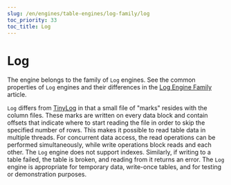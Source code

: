 ```yaml
---
slug: /en/engines/table-engines/log-family/log
toc_priority: 33
toc_title: Log
---
```


# Log

The engine belongs to the family of `Log` engines. See the common properties of `Log` engines and their differences in the [Log Engine Family](../../../engines/table-engines/log-family/index.md) article.

`Log` differs from [TinyLog](../../../engines/table-engines/log-family/tinylog.md) in that a small file of "marks" resides with the column files. These marks are written on every data block and contain offsets that indicate where to start reading the file in order to skip the specified number of rows. This makes it possible to read table data in multiple threads.
For concurrent data access, the read operations can be performed simultaneously, while write operations block reads and each other.
The `Log` engine does not support indexes. Similarly, if writing to a table failed, the table is broken, and reading from it returns an error. The `Log` engine is appropriate for temporary data, write-once tables, and for testing or demonstration purposes.
